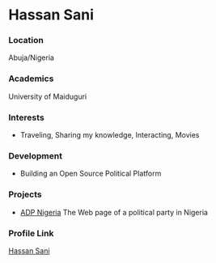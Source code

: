 # Hassan Sani

### Location

Abuja/Nigeria

### Academics

University of Maiduguri

### Interests

- Traveling, Sharing my knowledge, Interacting, Movies

### Development

- Building an Open Source Political Platform

### Projects

- [ADP Nigeria](https://github.com/ADPNigeria/adpnewdesign) The Web page of a political party in Nigeria

### Profile Link

[Hassan Sani](https://github.com/iNidAName)
